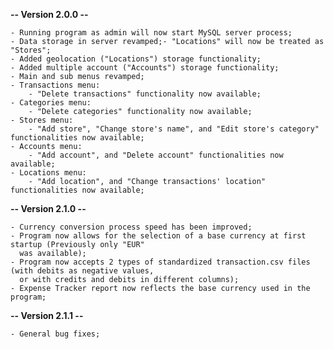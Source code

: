 **-- Version 2.0.0 --**

    - Running program as admin will now start MySQL server process;  
    - Data storage in server revamped;- "Locations" will now be treated as "Stores";  
    - Added geolocation ("Locations") storage functionality;  
    - Added multiple account ("Accounts") storage functionality;  
    - Main and sub menus revamped;  
    - Transactions menu:  
        - "Delete transactions" functionality now available;  
    - Categories menu:  
        - "Delete categories" functionality now available;  
    - Stores menu:  
        - "Add store", "Change store's name", and "Edit store's category" functionalities now available;  
    - Accounts menu:  
        - "Add account", and "Delete account" functionalities now available;  
    - Locations menu:  
        - "Add location", and "Change transactions' location" functionalities now available;

**-- Version 2.1.0 --**

    - Currency conversion process speed has been improved;
    - Program now allows for the selection of a base currency at first startup (Previously only "EUR"
      was available);
    - Program now accepts 2 types of standardized transaction.csv files (with debits as negative values,
      or with credits and debits in different columns);
    - Expense Tracker report now reflects the base currency used in the program;

**-- Version 2.1.1 --**

    - General bug fixes;

